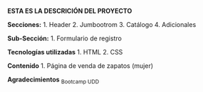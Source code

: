 **ESTA ES LA DESCRICIÓN DEL PROYECTO**

**Secciones:**
	1. Header
	2. Jumbootrom
	3. Catálogo
	4. Adicionales

**Sub-Sección:**
	1. Formulario de registro


**Tecnologías utilizadas**
	1. HTML
	2. CSS

**Contenido**
	1. Página de venda de zapatos (mujer)

**Agradecimientos** <sub>Bootcamp UDD</sub>
